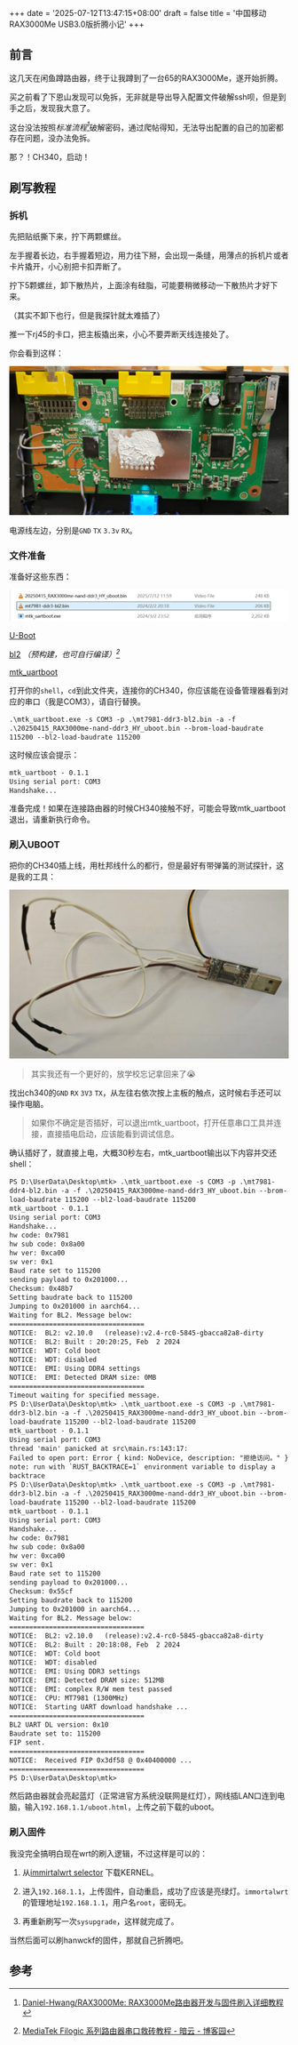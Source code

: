 +++
date = '2025-07-12T13:47:15+08:00'
draft = false
title = '中国移动RAX3000Me USB3.0版折腾小记'
+++

## 前言

这几天在闲鱼蹲路由器，终于让我蹲到了一台65的RAX3000Me，遂开始折腾。

买之前看了下恩山发现可以免拆，无非就是导出导入配置文件破解ssh呗，但是到手之后，发现我大意了。

这台没法按照<cite>标准流程[^1]</cite>破解密码，通过爬帖得知，无法导出配置的自己的加密都存在问题，没办法免拆。

那？！CH340，启动！

## 刷写教程

### 拆机

先把贴纸撕下来，拧下两颗螺丝。

左手握着长边，右手握着短边，用力往下掰，会出现一条缝，用薄点的拆机片或者卡片撬开，小心别把卡扣弄断了。

拧下5颗螺丝，卸下散热片，上面涂有硅脂，可能要稍微移动一下散热片才好下来。

（其实不卸下也行，但是我探针就太难插了）

推一下rj45的卡口，把主板撬出来，小心不要弄断天线连接处了。

你会看到这样：

![拆机图](image.webp)

电源线左边，分别是`GND` `TX` `3.3v` `RX`。

### 文件准备

准备好这些东西：

![文件](image-1.webp)

[U-Boot](https://github.com/Daniel-Hwang/RAX3000Me/tree/main/20241111-RAX3000Me_Step12-TelnetUboot)

[bl2](https://www.lanzouw.com/ioTYu1pvi23g) <cite>（预构建，也可自行编译）[^2]</cite>

[mtk_uartboot](https://github.com/981213/mtk_uartboot/releases/tag/v0.1.1)

打开你的`shell`，`cd`到此文件夹，连接你的CH340，你应该能在设备管理器看到对应的串口（我是COM3），请自行替换。

```shell
.\mtk_uartboot.exe -s COM3 -p .\mt7981-ddr3-bl2.bin -a -f .\20250415_RAX3000me-nand-ddr3_HY_uboot.bin --brom-load-baudrate 115200 --bl2-load-baudrate 115200
```

这时候应该会提示：

```
mtk_uartboot - 0.1.1
Using serial port: COM3
Handshake...
```

准备完成！如果在连接路由器的时候CH340接触不好，可能会导致mtk_uartboot退出，请重新执行命令。

### 刷入UBOOT

把你的CH340插上线，用杜邦线什么的都行，但是最好有带弹簧的测试探针，这是我的工具：

![CH340](image-2.webp)

> 其实我还有一个更好的，放学校忘记拿回来了😭

找出ch340的`GND` `RX` `3V3` `TX`，从左往右依次按上主板的触点，这时候右手还可以操作电脑。

> 如果你不确定是否插好，可以退出mtk_uartboot，打开任意串口工具并连接，直接插电启动，应该能看到调试信息。

确认插好了，就直接上电，大概30秒左右，mtk_uartboot输出以下内容并交还shell：

```
PS D:\UserData\Desktop\mtk> .\mtk_uartboot.exe -s COM3 -p .\mt7981-ddr4-bl2.bin -a -f .\20250415_RAX3000me-nand-ddr3_HY_uboot.bin --brom-load-baudrate 115200 --bl2-load-baudrate 115200
mtk_uartboot - 0.1.1
Using serial port: COM3
Handshake...
hw code: 0x7981
hw sub code: 0x8a00
hw ver: 0xca00
sw ver: 0x1
Baud rate set to 115200
sending payload to 0x201000...
Checksum: 0x48b7
Setting baudrate back to 115200
Jumping to 0x201000 in aarch64...
Waiting for BL2. Message below:
==================================
NOTICE:  BL2: v2.10.0   (release):v2.4-rc0-5845-gbacca82a8-dirty
NOTICE:  BL2: Built : 20:20:25, Feb  2 2024
NOTICE:  WDT: Cold boot
NOTICE:  WDT: disabled
NOTICE:  EMI: Using DDR4 settings
NOTICE:  EMI: Detected DRAM size: 0MB
==================================
Timeout waiting for specified message.
PS D:\UserData\Desktop\mtk> .\mtk_uartboot.exe -s COM3 -p .\mt7981-ddr3-bl2.bin -a -f .\20250415_RAX3000me-nand-ddr3_HY_uboot.bin --brom-load-baudrate 115200 --bl2-load-baudrate 115200
mtk_uartboot - 0.1.1
Using serial port: COM3
thread 'main' panicked at src\main.rs:143:17:
Failed to open port: Error { kind: NoDevice, description: "拒绝访问。" }
note: run with `RUST_BACKTRACE=1` environment variable to display a backtrace
PS D:\UserData\Desktop\mtk> .\mtk_uartboot.exe -s COM3 -p .\mt7981-ddr3-bl2.bin -a -f .\20250415_RAX3000me-nand-ddr3_HY_uboot.bin --brom-load-baudrate 115200 --bl2-load-baudrate 115200
mtk_uartboot - 0.1.1
Using serial port: COM3
Handshake...
hw code: 0x7981
hw sub code: 0x8a00
hw ver: 0xca00
sw ver: 0x1
Baud rate set to 115200
sending payload to 0x201000...
Checksum: 0x55cf
Setting baudrate back to 115200
Jumping to 0x201000 in aarch64...
Waiting for BL2. Message below:
==================================
NOTICE:  BL2: v2.10.0   (release):v2.4-rc0-5845-gbacca82a8-dirty
NOTICE:  BL2: Built : 20:18:08, Feb  2 2024
NOTICE:  WDT: Cold boot
NOTICE:  WDT: disabled
NOTICE:  EMI: Using DDR3 settings
NOTICE:  EMI: Detected DRAM size: 512MB
NOTICE:  EMI: complex R/W mem test passed
NOTICE:  CPU: MT7981 (1300MHz)
NOTICE:  Starting UART download handshake ...
==================================
BL2 UART DL version: 0x10
Baudrate set to: 115200
FIP sent.
==================================
NOTICE:  Received FIP 0x3df58 @ 0x40400000 ...
==================================
PS D:\UserData\Desktop\mtk>
```

然后路由器就会亮起蓝灯（正常进官方系统没联网是红灯），网线插LAN口连到电脑，输入`192.168.1.1/uboot.html`，上传之前下载的uboot。

### 刷入固件

我没完全搞明白现在wrt的刷入逻辑，不过这样是可以的：

1. 从[immirtalwrt selector](https://firmware-selector.immortalwrt.org/?version=24.10.2&target=mediatek%2Ffilogic&id=cmcc_rax3000me) 下载KERNEL。

2. 进入`192.168.1.1`，上传固件，自动重启，成功了应该是亮绿灯。`immortalwrt`的管理地址`192.168.1.1`，用户名`root`，密码无。

3. 再重新刷写一次`sysupgrade`，这样就完成了。

当然后面可以刷hanwckf的固件，那就自己折腾吧。


## 参考

[^1]: [Daniel-Hwang/RAX3000Me: RAX3000Me路由器开发与固件刷入详细教程](https://github.com/Daniel-Hwang/RAX3000Me)

[^2]: [MediaTek Filogic 系列路由器串口救砖教程 - 暗云 - 博客园](https://www.cnblogs.com/p123/p/18046679)

[^3]: [CMCC RAX3000Me可通过mtk_uartboot启动刷机，拆机刷OpenWRT/ImmortalWRT无障碍！](https://www.right.com.cn/forum/thread-8408539-1-1.html)
